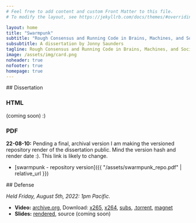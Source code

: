 ```yaml
---
# Feel free to add content and custom Front Matter to this file.
# To modify the layout, see https://jekyllrb.com/docs/themes/#overriding-theme-defaults

layout: home
title: "Swarmpunk"
subtitle: "Rough Consensus and Running Code in Brains, Machines, and Society"
subsubtitle: A dissertation by Jonny Saunders
tagline: Rough Consensus and Running Code in Brains, Machines, and Society
image: /assets/img/card.png
noheader: true
nofooter: true
homepage: true
---
```


<div class="body-container" markdown="1">
## Dissertation

### HTML

(coming soon) :)

### PDF

**22-08-10:** Pending a final, archival version I am making the versioned repository render of the dissertation public. Mind the version hash and render date :). This link is likely to change.
- [swarmpunk - repository version]({{ "/assets/swarmpunk_repo.pdf" | relative_url }})

</div>

<div class="body-container" markdown="1">
## Defense

*Held Friday, August 5th, 2022: 1pm Pacific.*

- **Video:** [archive.org](https://archive.org/details/jls-defense), Download: [x265](https://archive.org/download/jls-defense/22-08-05_defense.mp4), [x264](https://archive.org/download/jls-defense/22-08-05_defense.ia.mp4), [subs](https://archive.org/download/jls-defense/22-08-05_defense.srt), [.torrent](https://archive.org/download/jls-defense/jls-defense_archive.torrent), [magnet](magnet:?xt=urn:btih:49f5db3ddcd6c2269ed783ef7b412a915bda4528&dn=jls-defense&tr=http%3a%2f%2fbt1.archive.org%3a6969%2fannounce&tr=http%3a%2f%2fbt2.archive.org%3a6969%2fannounce&ws=http%3a%2f%2fia601409.us.archive.org%2f31%2fitems%2f&ws=https%3a%2f%2farchive.org%2fdownload%2f&ws=https%3a%2f%2fia601409.us.archive.org&ws=https%3a%2f%2fia801409.us.archive.org)
- **Slides:** [rendered](/dissertation/slides/), source (coming soon)
</div>


